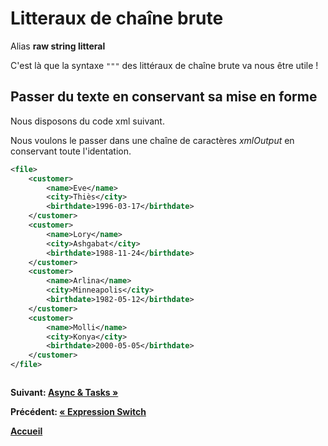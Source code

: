 # Litteraux de chaîne brute
Alias **raw string litteral**


C'est là que la syntaxe `"""` des littéraux de chaîne brute va nous être utile ! 

## Passer du texte en conservant sa mise en forme

Nous disposons du code xml suivant.

Nous voulons le passer dans une chaîne de caractères *xmlOutput* en conservant toute l'identation.

```xml
<file>
	<customer>
        <name>Eve</name>
        <city>Thiès</city>
        <birthdate>1996-03-17</birthdate>
	</customer>
	<customer>
        <name>Lory</name>
        <city>Ashgabat</city>
        <birthdate>1988-11-24</birthdate>
	</customer>
    <customer>
        <name>Arlina</name>
        <city>Minneapolis</city>
        <birthdate>1982-05-12</birthdate>
	</customer>
	<customer>
        <name>Molli</name>
        <city>Konya</city>
        <birthdate>2000-05-05</birthdate>
	</customer>
</file>
```

``` cs --region xml-sample --source-file ../src/Snippets/RawStringLitteral.cs --project ../src/Coding4FunWorkshop.csproj
```

**Suivant:  [Async & Tasks &raquo;](./async-tasks.md)**

**Précédent: [&laquo; Expression Switch](./switch-statement.md)**

**[Accueil](../README.md)**
